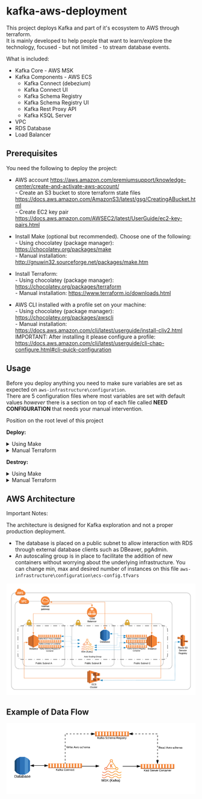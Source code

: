 # kafka-aws-deployment
This project deploys Kafka and part of it's ecosystem to AWS through terraform.  
It is mainly developed to help people that want to learn/explore the technology, focused - but not limited - to stream database events.

What is included:

* Kafka Core - AWS MSK
* Kafka Components - AWS ECS
   - Kafka Connect (debezium)
   - Kafka Connect UI
   - Kafka Schema Registry
   - Kafka Schema Registry UI
   - Kafka Rest Proxy API
   - Kafka KSQL Server
* VPC
* RDS Database
* Load Balancer

## Prerequisites

You need the following to deploy the project:

* AWS account https://aws.amazon.com/premiumsupport/knowledge-center/create-and-activate-aws-account/  
      - Create an S3 bucket to store terraform state files https://docs.aws.amazon.com/AmazonS3/latest/gsg/CreatingABucket.html  
      - Create EC2 key pair https://docs.aws.amazon.com/AWSEC2/latest/UserGuide/ec2-key-pairs.html  

* Install Make (optional but recommended). Choose one of the following:  
      - Using chocolatey (package manager): https://chocolatey.org/packages/make  
      - Manual installation: http://gnuwin32.sourceforge.net/packages/make.htm  

* Install Terraform:  
      - Using chocolatey (package manager): https://chocolatey.org/packages/terraform  
      - Manual installation: https://www.terraform.io/downloads.html  

* AWS CLI installed with a profile set on your machine:  
      - Using chocolatey (package manager): https://chocolatey.org/packages/awscli  
      - Manual installation: https://docs.aws.amazon.com/cli/latest/userguide/install-cliv2.html  
      IMPORTANT: After installing it please configure a profile: https://docs.aws.amazon.com/cli/latest/userguide/cli-chap-configure.html#cli-quick-configuration

## Usage

   Before you deploy anything you need to make sure variables are set as expected on `aws-infrastructure\configuration`.  
   There are 5 configuration files where most variables are set with default values *however* there is a section on top of each file called **NEED CONFIGURATION** that needs your manual intervention.

   Position on the root level of this project
   
   **Deploy:**

   <details><summary>Using Make</summary>
   <p>

   * To deploy all of terraform
      ```console
      make deploykad
      ```

   * To deploy VPC
      ```console
      make deployvpc
      ```

   * To deploy MSK
      ```console
      make deploymsk
      ```

   * To deploy ECS
      ```console
      make deployecs
      ```

   * To deploy RDS
      ```console
      make deployrds
      ```
   </p>
   </details>

   <details><summary>Manual Terraform</summary>
   <p>

   * To deploy VPC
      ```console
      cd aws-infrastructure/deployment/kad-vpc
      terraform init -backend-config="../../configuration/terraform-backend.tfvars"
      terraform apply -auto-approve -var-file="../../configuration/global-config.tfvars"
      ```

   * To deploy MSK
      ```console
      cd aws-infrastructure/deployment/kad-msk
      terraform init -backend-config="../../configuration/terraform-backend.tfvars"
      terraform apply -auto-approve -var-file="../../configuration/global-config.tfvars" -var-file="../../configuration/msk-config.tfvars"
      ```

   * To deploy ECS
      ```console
      cd aws-infrastructure/deployment/kad-ecs
      terraform init -backend-config="../../configuration/terraform-backend.tfvars"
      terraform apply -auto-approve -var-file="../../configuration/global-config.tfvars" -var-file="../../configuration/ecs-config.tfvars"
      ```

   * To deploy RDS
      ```console
      cd aws-infrastructure/deployment/kad-rds
      terraform init -backend-config="../../configuration/terraform-backend.tfvars"
      terraform apply -auto-approve -var-file="../../configuration/global-config.tfvars" -var-file="../../configuration/rds-config.tfvars"
      ```
   </p>
   </details>

   **Destroy:**

   <details><summary>Using Make</summary>
   <p>

   * To destroy all of terraform
      ```console
      make destroykad
      ```
      `kad = kafka aws deployment`

   * To destroy RDS
      ```console
      make destroyrds
      ```

   * To destroy ECS
      ```console
      make destroyecs
      ```

   * To destroy MSK
      ```console
      make destroymsk
      ```

   * To destroy VPC
      ```console
      make destroyvpc
      ```

   </p>
   </details>

   <details><summary>Manual Terraform</summary>
   <p>

   * To destroy RDS
      ```console
      cd aws-infrastructure/deployment/kad-rds
      terraform init -backend-config="../../configuration/terraform-backend.tfvars"
      terraform destroy -auto-approve -var-file="../../configuration/global-config.tfvars" -var-file="../../configuration/rds-config.tfvars"
      ```

   * To destroy ECS
      ```console
      cd aws-infrastructure/deployment/kad-ecs
      terraform init -backend-config="../../configuration/terraform-backend.tfvars"
      terraform destroy -auto-approve -var-file="../../configuration/global-config.tfvars" -var-file="../../configuration/ecs-config.tfvars"
      ```

   * To destroy MSK
      ```console
      cd aws-infrastructure/deployment/kad-msk
      terraform init -backend-config="../../configuration/terraform-backend.tfvars"
      terraform destroy -auto-approve -var-file="../../configuration/global-config.tfvars" -var-file="../../configuration/msk-config.tfvars"
      ```

   * To destroy VPC
      ```console
      cd aws-infrastructure/deployment/kad-vpc
      terraform init -backend-config="../../configuration/terraform-backend.tfvars"
      terraform destroy -auto-approve -var-file="../../configuration/global-config.tfvars"
      ```
   </p>
   </details>

   
## AWS Architecture

Important Notes:
   
   The architecture is designed for Kafka exploration and not a proper production deployment.
   
   * The database is placed on a public subnet to allow interaction with RDS through external database clients such as DBeaver, pgAdmin.
   * An autoscaling group is in place to facilitate the addition of new containers without worrying about the underlying infrastructure. You can change min, max and desired number of instances on this file `aws-infrastructure\configuration\ecs-config.tfvars`

![ArchitectureImage](images/kad-architecture.png)

## Example of Data Flow

![DataFlowImage](images/kad-data-flow.png)

